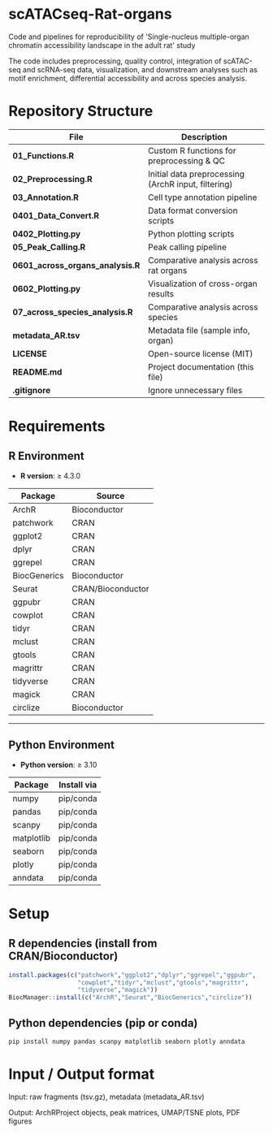 # scATACseq-Rat-organs
Code and pipelines for reproducibility of 'Single-nucleus multiple-organ chromatin accessibility landscape in the adult rat' study

The code includes preprocessing, quality control, integration of scATAC-seq and scRNA-seq data, visualization, and downstream analyses such as motif enrichment, differential accessibility and across species analysis.

# Repository Structure
| File                          | Description                                           |
|-------------------------------|-------------------------------------------------------|
| **01_Functions.R**            | Custom R functions for preprocessing & QC             |
| **02_Preprocessing.R**        | Initial data preprocessing (ArchR input, filtering)   |
| **03_Annotation.R**           | Cell type annotation pipeline                         |
| **0401_Data_Convert.R**       | Data format conversion scripts                        |
| **0402_Plotting.py**          | Python plotting scripts                               |
| **05_Peak_Calling.R**         | Peak calling pipeline                                 |
| **0601_across_organs_analysis.R** | Comparative analysis across rat organs            |
| **0602_Plotting.py**          | Visualization of cross-organ results                  |
| **07_across_species_analysis.R** | Comparative analysis across species                |
| **metadata_AR.tsv**           | Metadata file (sample info, organ)                    |
| **LICENSE**                   | Open-source license (MIT)                             |
| **README.md**                 | Project documentation (this file)                     |
| **.gitignore**                | Ignore unnecessary files                              |

# Requirements

## R Environment
- **R version**: ≥ 4.3.0  

| Package         | Source        |
|-----------------|---------------|
| ArchR           | Bioconductor  |
| patchwork       | CRAN          |
| ggplot2         | CRAN          |
| dplyr           | CRAN          |
| ggrepel         | CRAN          |
| BiocGenerics    | Bioconductor  |
| Seurat          | CRAN/Bioconductor |
| ggpubr          | CRAN          |
| cowplot         | CRAN          |
| tidyr           | CRAN          |
| mclust          | CRAN          |
| gtools          | CRAN          |
| magrittr        | CRAN          |
| tidyverse       | CRAN          |
| magick          | CRAN          |
| circlize        | Bioconductor  |

---

## Python Environment
- **Python version**: ≥ 3.10  

| Package     | Install via |
|-------------|-------------|
| numpy       | pip/conda   |
| pandas      | pip/conda   |
| scanpy      | pip/conda   |
| matplotlib  | pip/conda   |
| seaborn     | pip/conda   |
| plotly      | pip/conda   |
| anndata     | pip/conda   |

# Setup

## R dependencies (install from CRAN/Bioconductor)
```r
install.packages(c("patchwork","ggplot2","dplyr","ggrepel","ggpubr",
                   "cowplot","tidyr","mclust","gtools","magrittr",
                   "tidyverse","magick"))
BiocManager::install(c("ArchR","Seurat","BiocGenerics","circlize"))
```

## Python dependencies (pip or conda)
```bash
pip install numpy pandas scanpy matplotlib seaborn plotly anndata
```

# Input / Output format
Input: raw fragments (tsv.gz), metadata (metadata_AR.tsv)

Output: ArchRProject objects, peak matrices, UMAP/TSNE plots, PDF figures
